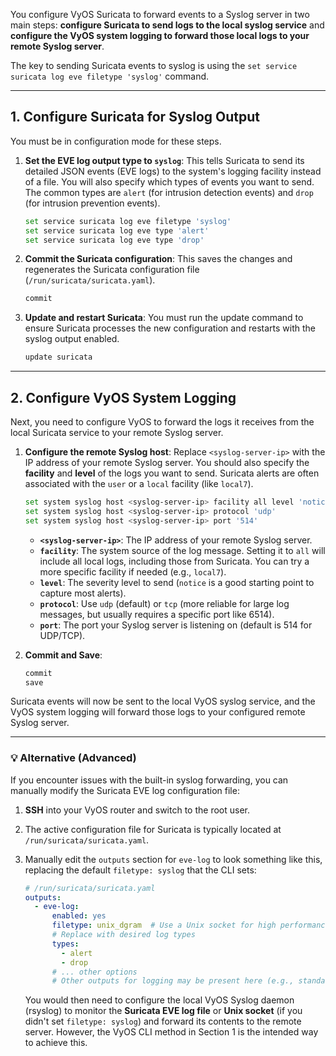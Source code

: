 You configure VyOS Suricata to forward events to a Syslog server in two main steps: **configure Suricata to send logs to the local syslog service** and **configure the VyOS system logging to forward those local logs to your remote Syslog server**.

The key to sending Suricata events to syslog is using the `set service suricata log eve filetype 'syslog'` command.

-----

## 1\. Configure Suricata for Syslog Output

You must be in configuration mode for these steps.

1.  **Set the EVE log output type to `syslog`**: This tells Suricata to send its detailed JSON events (EVE logs) to the system's logging facility instead of a file. You will also specify which types of events you want to send. The common types are `alert` (for intrusion detection events) and `drop` (for intrusion prevention events).

    ```bash
    set service suricata log eve filetype 'syslog'
    set service suricata log eve type 'alert'
    set service suricata log eve type 'drop'
    ```

2.  **Commit the Suricata configuration**: This saves the changes and regenerates the Suricata configuration file (`/run/suricata/suricata.yaml`).

    ```bash
    commit
    ```

3.  **Update and restart Suricata**: You must run the update command to ensure Suricata processes the new configuration and restarts with the syslog output enabled.

    ```bash
    update suricata
    ```

-----

## 2\. Configure VyOS System Logging

Next, you need to configure VyOS to forward the logs it receives from the local Suricata service to your remote Syslog server.

1.  **Configure the remote Syslog host**: Replace `<syslog-server-ip>` with the IP address of your remote Syslog server. You should also specify the **facility** and **level** of the logs you want to send. Suricata alerts are often associated with the `user` or a `local` facility (like `local7`).

    ```bash
    set system syslog host <syslog-server-ip> facility all level 'notice'
    set system syslog host <syslog-server-ip> protocol 'udp'
    set system syslog host <syslog-server-ip> port '514'
    ```

      * **`<syslog-server-ip>`**: The IP address of your remote Syslog server.
      * **`facility`**: The system source of the log message. Setting it to `all` will include all local logs, including those from Suricata. You can try a more specific facility if needed (e.g., `local7`).
      * **`level`**: The severity level to send (`notice` is a good starting point to capture most alerts).
      * **`protocol`**: Use `udp` (default) or `tcp` (more reliable for large log messages, but usually requires a specific port like 6514).
      * **`port`**: The port your Syslog server is listening on (default is 514 for UDP/TCP).

2.  **Commit and Save**:

    ```bash
    commit
    save
    ```

Suricata events will now be sent to the local VyOS syslog service, and the VyOS system logging will forward those logs to your configured remote Syslog server.

-----

### 💡 Alternative (Advanced)

If you encounter issues with the built-in syslog forwarding, you can manually modify the Suricata EVE log configuration file:

1.  **SSH** into your VyOS router and switch to the root user.

2.  The active configuration file for Suricata is typically located at `/run/suricata/suricata.yaml`.

3.  Manually edit the `outputs` section for `eve-log` to look something like this, replacing the default `filetype: syslog` that the CLI sets:

    ```yaml
    # /run/suricata/suricata.yaml
    outputs:
      - eve-log:
          enabled: yes
          filetype: unix_dgram  # Use a Unix socket for high performance
          # Replace with desired log types
          types:
            - alert
            - drop
          # ... other options
          # Other outputs for logging may be present here (e.g., standard syslog)
    ```

    You would then need to configure the local VyOS Syslog daemon (rsyslog) to monitor the **Suricata EVE log file** or **Unix socket** (if you didn't set `filetype: syslog`) and forward its contents to the remote server. However, the VyOS CLI method in Section 1 is the intended way to achieve this.